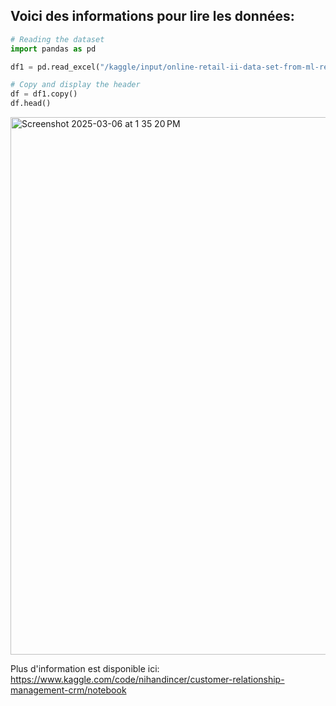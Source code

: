 ## Voici des informations pour lire les données:

```python
# Reading the dataset
import pandas as pd

df1 = pd.read_excel("/kaggle/input/online-retail-ii-data-set-from-ml-repository/online_retail_II.xlsx", sheet_name="Year 2009-2010")

# Copy and display the header
df = df1.copy()
df.head()
```
<img width="860" alt="Screenshot 2025-03-06 at 1 35 20 PM" src="https://github.com/user-attachments/assets/5e32e98e-b6a3-40bb-9413-621de2ccf544" />

Plus d'information est disponible ici: https://www.kaggle.com/code/nihandincer/customer-relationship-management-crm/notebook 
